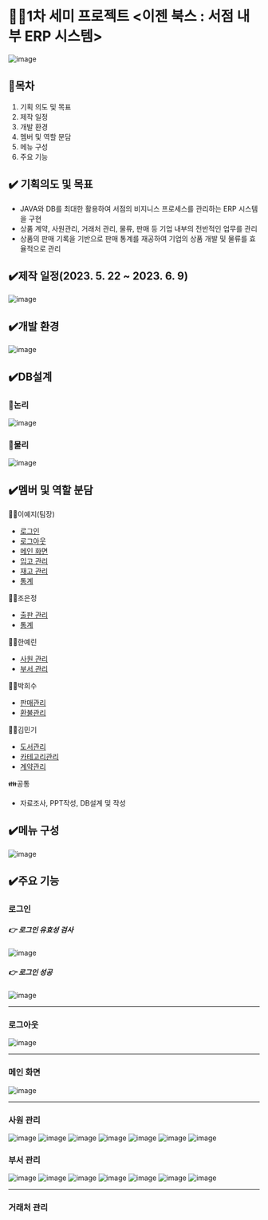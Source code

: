 # 👩‍💻1차 세미 프로젝트 <이젠 북스 : 서점 내부 ERP 시스템>
![image](https://github.com/imyeji2/ezBooks/assets/137904402/c331290c-26a9-4ebd-80ff-c81247862091)

## 📌목차
1. 기획 의도 및 목표
2. 제작 일정
3. 개발 환경
4. 멤버 및 역할 분담
5. 메뉴 구성
6. 주요 기능

## ✔️ 기획의도 및 목표
   - JAVA와 DB를 최대한 활용하여 서점의 비지니스 프로세스를 관리하는 ERP 시스템을 구현
   - 상품 계약, 사원관리, 거래처 관리, 물류, 판매 등 기업 내부의 전반적인 업무를 관리
   - 상품의 판매 기록을 기반으로 판매 통계를 재공하여 기업의 상품 개발 및 물류를 효율적으로 관리

## ✔️제작 일정(2023. 5. 22 ~ 2023. 6. 9)
![image](https://github.com/imyeji2/ezBooks/assets/137904402/ec7daa77-c6a2-4ed9-b8eb-d65e17f1151b)


## ✔️개발 환경
![image](https://github.com/imyeji2/ezBooks/assets/137904402/677e1442-fafd-4781-bea1-971f7c091a97)

## ✔️DB설계
### 📍논리
![image](https://github.com/imyeji2/ezBooks/assets/137904402/bd95ae70-01e4-4de3-99be-2a5fefb6c503)

### 📍물리
![image](https://github.com/imyeji2/ezBooks/assets/137904402/6a7be3c2-cef7-4c1d-9036-c0fd9ad343a6)


## ✔️멤버 및 역할 분담
👩‍💻이예지(팀장)
- [로그인](#로그인)
- [로그아웃](#로그아웃)
- [메인 화면](#메인-화면)
- [입고 관리](#입고-관리)
- [재고 관리](#재고-관리)
- [통계](#통계)

  
👩‍💻조은정
- [출판 관리](#출판-관리)
- [통계](#통계)
  

👩‍💻한예린
- [사원 관리](#사원-관리)
- [부서 관리](#부서-관리)


👨‍💻박희수
- [판매관리](#판매관리)
- [환불관리](#환불관리)


👨‍💻김민기
- [도서관리](#도서관리)
- [카테고리관리](카테고리관리)
- [계약관리](#계약관리)

  
👪공통    
- 자료조사, PPT작성, DB설계 및 작성
    


## ✔️메뉴 구성
![image](https://github.com/imyeji2/ezBooks/assets/137904402/d5e66f31-b89a-42d7-ac90-45f62ee43dec)


## ✔️주요 기능

### 로그인
##### 👉 로그인 유효성 검사 
![image](https://github.com/imyeji2/ezBooks/assets/137904402/098260fa-03bc-466e-b45b-a3a606893818)
##### 👉 로그인 성공 
![image](https://github.com/imyeji2/ezBooks/assets/137904402/fee7eee3-0936-47bc-b629-9cf397e24df8)


---
### 로그아웃
![image](https://github.com/imyeji2/ezBooks/assets/137904402/0d845e75-6c17-40d2-8f1a-688cb2ba925c)

---
### 메인 화면
![image](https://github.com/imyeji2/ezBooks/assets/137904402/3ace27bf-d878-4469-ae00-4e9236984a99)


---
### 사원 관리
![image](https://github.com/imyeji2/ezBooks/assets/137904402/ee239fd2-11a1-46f6-9b14-b72858c75002)
![image](https://github.com/imyeji2/ezBooks/assets/137904402/e1e780c0-81f3-45ac-b45b-b8d1991e7b50)
![image](https://github.com/imyeji2/ezBooks/assets/137904402/0dc67d23-3b1a-4136-b482-80d34f00d3d4)
![image](https://github.com/imyeji2/ezBooks/assets/137904402/fd918d8c-af3a-46af-8175-333a2bf712ab)
![image](https://github.com/imyeji2/ezBooks/assets/137904402/6df0902b-357b-4761-af1e-d8abd1d69506)
![image](https://github.com/imyeji2/ezBooks/assets/137904402/de9f5419-d2a8-4027-afbf-9c6744aa98b2)
![image](https://github.com/imyeji2/ezBooks/assets/137904402/716946c5-594b-4458-bfaf-3c76bad1e009)


### 부서 관리
![image](https://github.com/imyeji2/ezBooks/assets/137904402/0de47817-c225-41b7-8444-7e1c3798189b)
![image](https://github.com/imyeji2/ezBooks/assets/137904402/a96fe9a9-c2a4-49b7-a8da-ed7f9ede4cdf)
![image](https://github.com/imyeji2/ezBooks/assets/137904402/5888a28e-5c8a-4d76-aca9-050a589569d7)
![image](https://github.com/imyeji2/ezBooks/assets/137904402/b385b48a-1b30-4275-abf7-64a462be8037)
![image](https://github.com/imyeji2/ezBooks/assets/137904402/b3bf6bc0-89ee-488a-a808-b5ab426ad3fd)
![image](https://github.com/imyeji2/ezBooks/assets/137904402/7be71134-003b-4cd3-96c0-767c3c2a7ba9)
![image](https://github.com/imyeji2/ezBooks/assets/137904402/3a625332-295b-4525-8dbe-d94a7a7f095b)







---
### 거래처 관리





